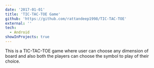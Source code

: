 ```yaml
---
date: '2017-01-01'
title: 'TIC-TAC-TOE Game'
github: 'https://github.com/rattandeep1998/TIC-TAC-TOE'
external: ''
tech:
  - Android
showInProjects: true
---
```


This is a TIC-TAC-TOE game where user can choose any dimension of board and also both the players can choose the symbol to play of their choice.
